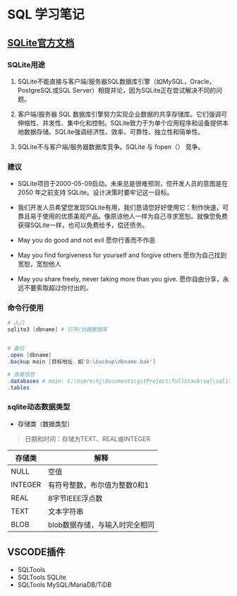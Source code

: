 # SQL 学习笔记

## [SQLite官方文档](https://www.sqlite.org/)

### SQLite用途
1. SQLite不能直接与客户端/服务器SQL数据库引擎（如MySQL，Oracle，PostgreSQL或SQL Server）相提并论，因为SQLite正在尝试解决不同的问题。

2. 客户端/服务器 SQL 数据库引擎努力实现企业数据的共享存储库。它们强调可伸缩性、并发性、集中化和控制。SQLite致力于为单个应用程序和设备提供本地数据存储。SQLite强调经济性、效率、可靠性、独立性和简单性。

3. SQLite不与客户端/服务器数据库竞争。SQLite 与 fopen（） 竞争。

### 建议

- SQLite项目于2000-05-09启动。未来总是很难预测，但开发人员的意图是在 2050 年之前支持 SQLite。设计决策时要牢记这一目标。

- 我们开发人员希望您发现SQLite有用，我们恳请您好好使用它：制作快速，可靠且易于使用的优质美观产品。像原谅他人一样为自己寻求宽恕。就像您免费获得SQLite一样，也可以免费给予，偿还债务。

- May you do good and not evil
愿你行善而不作恶
- May you find forgiveness for yourself and forgive others
愿你为自己找到宽恕，宽恕他人
- May you share freely, never taking more than you give.
愿你自由分享，永远不要索取超过你付出的。

### 命令行使用
```powershell
# 入口
sqlite3 [dbname] # 打开/创建数据库


# 备份
.open [dbname]
.backup main [目标地址，如'D:\backup\dbname.bak']

# 查看信息
.databases # main: C:\Users\hj\Documents\gitProject\fullStack\sql\sqlite\third r/w
.tables
```

### sqlite动态数据类型

- 存储类（数据类型）

> 日期和时间：存储为TEXT、REAL或INTEGER

|存储类|解释|
|--|--|
|NULL|空值|
|INTEGER|有符号整数，布尔值为整数0和1|
|REAL |8字节IEEE浮点数|
|TEXT |文本字符串|
|BLOB |blob数据存储，与输入时完全相同|


## VSCODE插件
- SQLTools
- SQLTools SQLite
- SQLTools MySQL/MariaDB/TiDB

